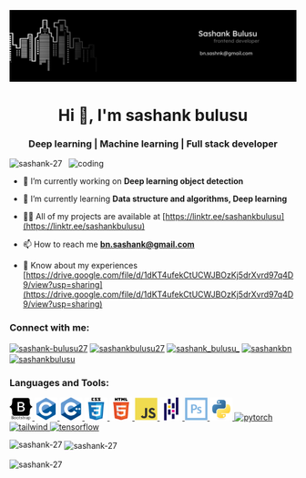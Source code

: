 ![logo](https://github.com/sashank-27/sashank-27/blob/main/Blue%20And%20Green%20Professional%20Technology%20LinkedIn%20Banner.png)
<h1 align="center">Hi 👋, I'm sashank bulusu</h1>
<h3 align="center">Deep learning | Machine learning | Full stack developer</h3>

<img align="right" alt= "coding" width = "400" src = " "/>
<p align="left"> <img src="https://komarev.com/ghpvc/?username=sashank-27&label=Profile%20views&color=0e75b6&style=flat" alt="sashank-27" /> </p>

- 🔭 I’m currently working on **Deep learning object detection**

- 🌱 I’m currently learning **Data structure and algorithms, Deep learning**

- 👨‍💻 All of my projects are available at [https://linktr.ee/sashankbulusu](https://linktr.ee/sashankbulusu)

- 📫 How to reach me **bn.sashank@gmail.com**

- 📄 Know about my experiences [https://drive.google.com/file/d/1dKT4ufekCtUCWJBOzKj5drXvrd97q4D9/view?usp=sharing](https://drive.google.com/file/d/1dKT4ufekCtUCWJBOzKj5drXvrd97q4D9/view?usp=sharing)

<h3 align="left">Connect with me:</h3>
<p align="left">
<a href="https://linkedin.com/in/sashank-bulusu27" target="blank"><img align="center" src="https://raw.githubusercontent.com/rahuldkjain/github-profile-readme-generator/master/src/images/icons/Social/linked-in-alt.svg" alt="sashank-bulusu27" height="30" width="40" /></a>
<a href="https://kaggle.com/sashankbulusu27" target="blank"><img align="center" src="https://raw.githubusercontent.com/rahuldkjain/github-profile-readme-generator/master/src/images/icons/Social/kaggle.svg" alt="sashankbulusu27" height="30" width="40" /></a>
<a href="https://instagram.com/sashank_bulusu_" target="blank"><img align="center" src="https://raw.githubusercontent.com/rahuldkjain/github-profile-readme-generator/master/src/images/icons/Social/instagram.svg" alt="sashank_bulusu_" height="30" width="40" /></a>
<a href="https://www.codechef.com/users/sashankbn" target="blank"><img align="center" src="https://cdn.jsdelivr.net/npm/simple-icons@3.1.0/icons/codechef.svg" alt="sashankbn" height="30" width="40" /></a>
<a href="https://www.hackerrank.com/sashankbulusu" target="blank"><img align="center" src="https://raw.githubusercontent.com/rahuldkjain/github-profile-readme-generator/master/src/images/icons/Social/hackerrank.svg" alt="sashankbulusu" height="30" width="40" /></a>
</p>

<h3 align="left">Languages and Tools:</h3>
<p align="left"> <a href="https://getbootstrap.com" target="_blank" rel="noreferrer"> <img src="https://raw.githubusercontent.com/devicons/devicon/master/icons/bootstrap/bootstrap-plain-wordmark.svg" alt="bootstrap" width="40" height="40"/> </a> <a href="https://www.cprogramming.com/" target="_blank" rel="noreferrer"> <img src="https://raw.githubusercontent.com/devicons/devicon/master/icons/c/c-original.svg" alt="c" width="40" height="40"/> </a> <a href="https://www.w3schools.com/cpp/" target="_blank" rel="noreferrer"> <img src="https://raw.githubusercontent.com/devicons/devicon/master/icons/cplusplus/cplusplus-original.svg" alt="cplusplus" width="40" height="40"/> </a> <a href="https://www.w3schools.com/css/" target="_blank" rel="noreferrer"> <img src="https://raw.githubusercontent.com/devicons/devicon/master/icons/css3/css3-original-wordmark.svg" alt="css3" width="40" height="40"/> </a> <a href="https://www.w3.org/html/" target="_blank" rel="noreferrer"> <img src="https://raw.githubusercontent.com/devicons/devicon/master/icons/html5/html5-original-wordmark.svg" alt="html5" width="40" height="40"/> </a> <a href="https://developer.mozilla.org/en-US/docs/Web/JavaScript" target="_blank" rel="noreferrer"> <img src="https://raw.githubusercontent.com/devicons/devicon/master/icons/javascript/javascript-original.svg" alt="javascript" width="40" height="40"/> </a> <a href="https://pandas.pydata.org/" target="_blank" rel="noreferrer"> <img src="https://raw.githubusercontent.com/devicons/devicon/2ae2a900d2f041da66e950e4d48052658d850630/icons/pandas/pandas-original.svg" alt="pandas" width="40" height="40"/> </a> <a href="https://www.photoshop.com/en" target="_blank" rel="noreferrer"> <img src="https://raw.githubusercontent.com/devicons/devicon/master/icons/photoshop/photoshop-line.svg" alt="photoshop" width="40" height="40"/> </a> <a href="https://www.python.org" target="_blank" rel="noreferrer"> <img src="https://raw.githubusercontent.com/devicons/devicon/master/icons/python/python-original.svg" alt="python" width="40" height="40"/> </a> <a href="https://pytorch.org/" target="_blank" rel="noreferrer"> <img src="https://www.vectorlogo.zone/logos/pytorch/pytorch-icon.svg" alt="pytorch" width="40" height="40"/> </a> <a href="https://tailwindcss.com/" target="_blank" rel="noreferrer"> <img src="https://www.vectorlogo.zone/logos/tailwindcss/tailwindcss-icon.svg" alt="tailwind" width="40" height="40"/> </a> <a href="https://www.tensorflow.org" target="_blank" rel="noreferrer"> <img src="https://www.vectorlogo.zone/logos/tensorflow/tensorflow-icon.svg" alt="tensorflow" width="40" height="40"/> </a> </p>

<p><img align="left" src="https://github-readme-stats.vercel.app/api/top-langs?username=sashank-27&show_icons=true&locale=en&layout=compact" alt="sashank-27" /></p>

<p>&nbsp;<img align="center" src="https://github-readme-stats.vercel.app/api?username=sashank-27&show_icons=true&locale=en" alt="sashank-27" /></p>

<p><img align="center" src="https://github-readme-streak-stats.herokuapp.com/?user=sashank-27&" alt="sashank-27" /></p>
